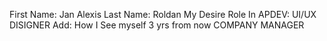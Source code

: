  First Name: Jan Alexis
    Last Name: Roldan 
    My Desire Role In APDEV: UI/UX DISIGNER
    Add: How I See myself  3 yrs from now COMPANY MANAGER

